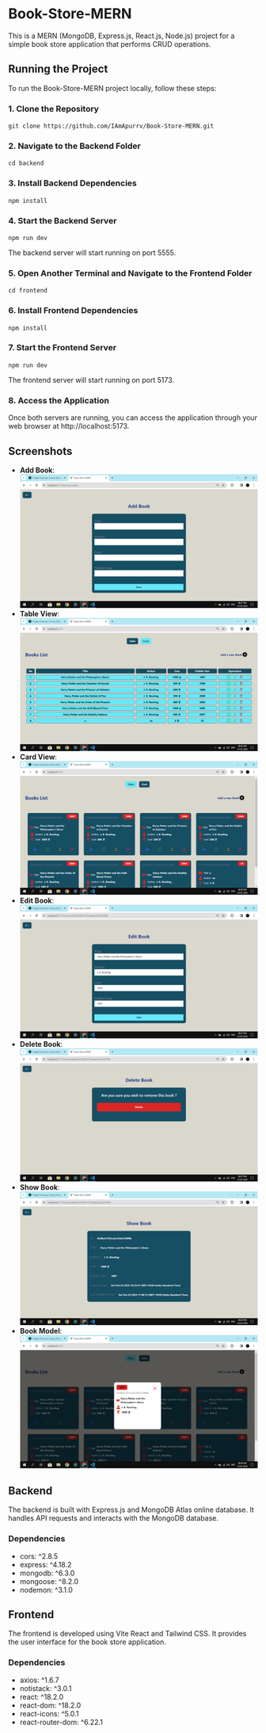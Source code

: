 # Book-Store-MERN

This is a MERN (MongoDB, Express.js, React.js, Node.js) project for a simple book store application that performs CRUD operations.

## Running the Project

To run the Book-Store-MERN project locally, follow these steps:

### 1. Clone the Repository

```
git clone https://github.com/IAmApurrv/Book-Store-MERN.git
```

### 2. Navigate to the Backend Folder

```
cd backend
```

### 3. Install Backend Dependencies

```
npm install
```

### 4. Start the Backend Server

```
npm run dev
```

The backend server will start running on port 5555.

### 5. Open Another Terminal and Navigate to the Frontend Folder

```
cd frontend
```

### 6. Install Frontend Dependencies

```
npm install
```

### 7. Start the Frontend Server

```
npm run dev
```

The frontend server will start running on port 5173.

### 8. Access the Application

Once both servers are running, you can access the application through your web browser at http://localhost:5173.


## Screenshots

- **Add Book**: ![Add Book](screenshots/add-book.png)
- **Table View**: ![Table View](screenshots/table.png)
- **Card View**: ![Card View](screenshots/card.png)
- **Edit Book**: ![Edit Book](screenshots/edit-book.png)
- **Delete Book**: ![Delete Book](screenshots/delete-book.png)
- **Show Book**: ![Show Book](screenshots/show-book.png)
- **Book Model**: ![Book Model](screenshots/book-model.png)


## Backend

The backend is built with Express.js and MongoDB Atlas online database. It handles API requests and interacts with the MongoDB database.

### Dependencies

- cors: ^2.8.5
- express: ^4.18.2
- mongodb: ^6.3.0
- mongoose: ^8.2.0
- nodemon: ^3.1.0

## Frontend

The frontend is developed using Vite React and Tailwind CSS. It provides the user interface for the book store application.

### Dependencies

- axios: ^1.6.7
- notistack: ^3.0.1
- react: ^18.2.0
- react-dom: ^18.2.0
- react-icons: ^5.0.1
- react-router-dom: ^6.22.1
